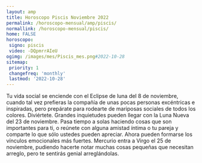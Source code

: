 ```yaml
---
layout: amp
title: Horoscopo Piscis Noviembre 2022 
permalink: /horoscopo-mensual/amp/piscis/
normallink: /horoscopo-mensual/piscis/
home: FALSE
horoscopo:
 signo: piscis
 video: -DQpmrrAIeU
ogimg: /images/mes/Piscis_mes.png#2022-10-28
sitemap:
 priority: 1
 changefreq: 'monthly'
 lastmod: '2022-10-28'
---
```



Tu vida social se enciende con el Eclipse de luna del 8 de noviembre, cuando tal vez prefieras la compañía de unas pocas personas excéntricas e inspiradas, pero prepárate para rodearte de mariposas sociales de todos los colores. Diviértete. Grandes inquietudes pueden llegar con la Luna Nueva del 23 de noviembre. Pasa tiempo a solas haciendo cosas que son importantes para ti, o reúnete con alguna amistad íntima o tu pareja y comparte lo que sólo ustedes pueden apreciar. Ahora pueden formarse los vínculos emocionales más fuertes. Mercurio entra a Virgo el 25 de noviembre, pudiendo hacerte notar muchas cosas pequeñas que necesitan arreglo, pero te sentirás genial arreglándolas. 
